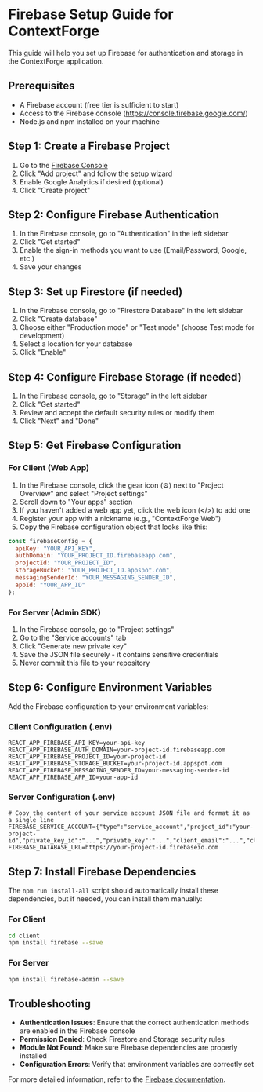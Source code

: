 # Firebase Setup Guide for ContextForge

This guide will help you set up Firebase for authentication and storage in the ContextForge application.

## Prerequisites

- A Firebase account (free tier is sufficient to start)
- Access to the Firebase console (https://console.firebase.google.com/)
- Node.js and npm installed on your machine

## Step 1: Create a Firebase Project

1. Go to the [Firebase Console](https://console.firebase.google.com/)
2. Click "Add project" and follow the setup wizard
3. Enable Google Analytics if desired (optional)
4. Click "Create project"

## Step 2: Configure Firebase Authentication

1. In the Firebase console, go to "Authentication" in the left sidebar
2. Click "Get started"
3. Enable the sign-in methods you want to use (Email/Password, Google, etc.)
4. Save your changes

## Step 3: Set up Firestore (if needed)

1. In the Firebase console, go to "Firestore Database" in the left sidebar
2. Click "Create database"
3. Choose either "Production mode" or "Test mode" (choose Test mode for development)
4. Select a location for your database
5. Click "Enable"

## Step 4: Configure Firebase Storage (if needed)

1. In the Firebase console, go to "Storage" in the left sidebar
2. Click "Get started"
3. Review and accept the default security rules or modify them
4. Click "Next" and "Done"

## Step 5: Get Firebase Configuration

### For Client (Web App)

1. In the Firebase console, click the gear icon (⚙️) next to "Project Overview" and select "Project settings"
2. Scroll down to "Your apps" section
3. If you haven't added a web app yet, click the web icon (</>) to add one
4. Register your app with a nickname (e.g., "ContextForge Web")
5. Copy the Firebase configuration object that looks like this:

```javascript
const firebaseConfig = {
  apiKey: "YOUR_API_KEY",
  authDomain: "YOUR_PROJECT_ID.firebaseapp.com",
  projectId: "YOUR_PROJECT_ID",
  storageBucket: "YOUR_PROJECT_ID.appspot.com",
  messagingSenderId: "YOUR_MESSAGING_SENDER_ID",
  appId: "YOUR_APP_ID"
};
```

### For Server (Admin SDK)

1. In the Firebase console, go to "Project settings"
2. Go to the "Service accounts" tab
3. Click "Generate new private key"
4. Save the JSON file securely - it contains sensitive credentials
5. Never commit this file to your repository

## Step 6: Configure Environment Variables

Add the Firebase configuration to your environment variables:

### Client Configuration (.env)

```
REACT_APP_FIREBASE_API_KEY=your-api-key
REACT_APP_FIREBASE_AUTH_DOMAIN=your-project-id.firebaseapp.com
REACT_APP_FIREBASE_PROJECT_ID=your-project-id
REACT_APP_FIREBASE_STORAGE_BUCKET=your-project-id.appspot.com
REACT_APP_FIREBASE_MESSAGING_SENDER_ID=your-messaging-sender-id
REACT_APP_FIREBASE_APP_ID=your-app-id
```

### Server Configuration (.env)

```
# Copy the content of your service account JSON file and format it as a single line
FIREBASE_SERVICE_ACCOUNT={"type":"service_account","project_id":"your-project-id","private_key_id":"...","private_key":"...","client_email":"...","client_id":"...","auth_uri":"...","token_uri":"...","auth_provider_x509_cert_url":"...","client_x509_cert_url":"..."}
FIREBASE_DATABASE_URL=https://your-project-id.firebaseio.com
```

## Step 7: Install Firebase Dependencies

The `npm run install-all` script should automatically install these dependencies, but if needed, you can install them manually:

### For Client

```bash
cd client
npm install firebase --save
```

### For Server

```bash
npm install firebase-admin --save
```

## Troubleshooting

- **Authentication Issues**: Ensure that the correct authentication methods are enabled in the Firebase console
- **Permission Denied**: Check Firestore and Storage security rules
- **Module Not Found**: Make sure Firebase dependencies are properly installed
- **Configuration Errors**: Verify that environment variables are correctly set

For more detailed information, refer to the [Firebase documentation](https://firebase.google.com/docs).